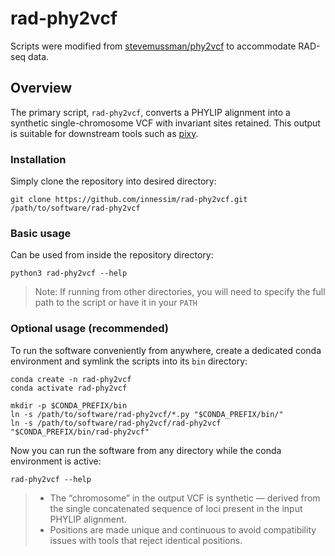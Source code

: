 # rad-phy2vcf
Scripts were modified from [stevemussman/phy2vcf](https://github.com/stevemussmann/phy2vcf) to accommodate RAD-seq data.

## Overview
The primary script, `rad-phy2vcf`, converts a PHYLIP alignment into a synthetic single-chromosome VCF with invariant sites retained. This output is suitable for downstream tools such as [pixy](https://pixy.readthedocs.io/en/latest/index.html).

### Installation
Simply clone the repository into desired directory:
```
git clone https://github.com/innessim/rad-phy2vcf.git /path/to/software/rad-phy2vcf
```
### Basic usage
Can be used from inside the repository directory:
```
python3 rad-phy2vcf --help
```
> Note: If running from other directories, you will need to specify the full path to the script or have it in your `PATH`

### Optional usage (recommended)
To run the software conveniently from anywhere, create a dedicated conda environment and symlink the scripts into its `bin` directory:
```
conda create -n rad-phy2vcf
conda activate rad-phy2vcf

mkdir -p $CONDA_PREFIX/bin
ln -s /path/to/software/rad-phy2vcf/*.py "$CONDA_PREFIX/bin/"
ln -s /path/to/software/rad-phy2vcf/rad-phy2vcf "$CONDA_PREFIX/bin/rad-phy2vcf"
```
Now you can run the software from any directory while the conda environment is active:
```
rad-phy2vcf --help
```

> - The “chromosome” in the output VCF is synthetic — derived from the single concatenated sequence of loci present in the input PHYLIP alignment.
> - Positions are made unique and continuous to avoid compatibility issues with tools that reject identical positions.

